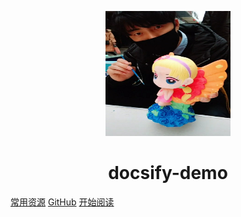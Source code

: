 <p align="center">
<img src="whn.jpg" width="200" height="200"/>
</p>
<h1 align="center">docsify-demo</h1>

[常用资源](https://shimo.im/docs/MuiACIg1HlYfVxrj/)
[GitHub](https://github.com/Snailclimb/docsify-demo)
[开始阅读](#docsify-demo)




